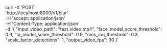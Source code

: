curl -X 'POST' \
  'http://localhost:8000/v1/blur' \
  -H 'accept: application/json' \
  -H 'Content-Type: application/json' \
  -d '{
  "input_video_path": "test_video.mp4",
  "face_model_score_threshold": 0.9,
  "lp_model_score_threshold": 0.9,
  "nms_iou_threshold": 0.3,
  "scale_factor_detections": 1,
  "output_video_fps": 30
}'
